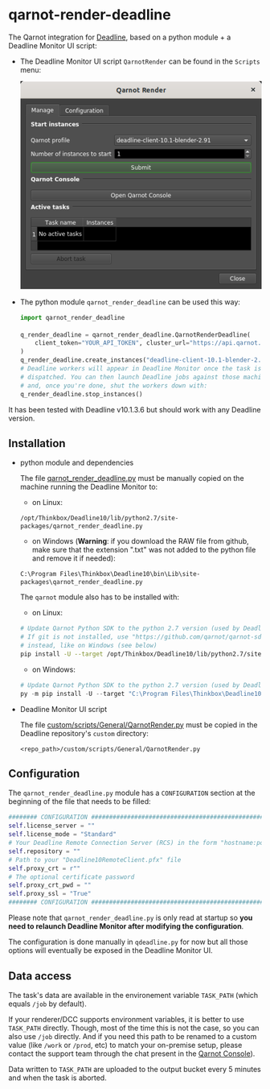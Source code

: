 # qarnot-render-deadline

The Qarnot integration for [Deadline](https://www.awsthinkbox.com/deadline), based on a python module + a Deadline Monitor UI script:

* The Deadline Monitor UI script `QarnotRender` can be found in the `Scripts` menu:

  ![qarnot-render-deadline Deadline Monitor UI script](qarnot-render-deadline-monitor_ui_script.png "qarnot-render-deadline Deadline Monitor UI script")

* The python module `qarnot_render_deadline` can be used this way:

  ```python
  import qarnot_render_deadline

  q_render_deadline = qarnot_render_deadline.QarnotRenderDeadline(
      client_token="YOUR_API_TOKEN", cluster_url="https://api.qarnot.com"
  )
  q_render_deadline.create_instances("deadline-client-10.1-blender-2.91", 2)
  # Deadline workers will appear in Deadline Monitor once the task is fully
  # dispatched. You can then launch Deadline jobs against those machines
  # and, once you're done, shut the workers down with:
  q_render_deadline.stop_instances()
  ```

It has been tested with Deadline v10.1.3.6 but should work with any Deadline version.

## Installation

 * python module and dependencies

   The file [qarnot_render_deadline.py](qarnot_render_deadline.py) must be manually copied on the machine running the Deadline Monitor to:

   * on Linux:
   ```
   /opt/Thinkbox/Deadline10/lib/python2.7/site-packages/qarnot_render_deadline.py
   ```

   * on Windows (**Warning**: if you download the RAW file from github, make sure that the extension ".txt" was not added to the python file and remove it if needed):
   ```
   C:\Program Files\Thinkbox\Deadline10\bin\Lib\site-packages\qarnot_render_deadline.py
   ```

   The `qarnot` module also has to be installed with:

   * on Linux:
   ```bash
   # Update Qarnot Python SDK to the python 2.7 version (used by Deadline)
   # If git is not installed, use "https://github.com/qarnot/qarnot-sdk-python-27/archive/refs/heads/master.zip"
   # instead, like on Windows (see below)
   pip install -U --target /opt/Thinkbox/Deadline10/lib/python2.7/site-packages git+https://github.com/qarnot/qarnot-sdk-python-27.git
   ```

   * on Windows:
   ```powershell
   # Update Qarnot Python SDK to the python 2.7 version (used by Deadline)
   py -m pip install -U --target "C:\Program Files\Thinkbox\Deadline10\bin\Lib\site-packages" "https://github.com/qarnot/qarnot-sdk-python-27/archive/refs/heads/master.zip"
   ```
 * Deadline Monitor UI script

   The file [custom/scripts/General/QarnotRender.py](custom/scripts/General/QarnotRender.py) must be copied in the Deadline repository's `custom` directory:

   ```
   <repo_path>/custom/scripts/General/QarnotRender.py
   ```

## Configuration

The `qarnot_render_deadline.py` module has a `CONFIGURATION` section at the beginning of the file that needs to be filled:

```python
######## CONFIGURATION #########################################################
self.license_server = ""
self.license_mode = "Standard"
# Your Deadline Remote Connection Server (RCS) in the form "hostname:port"
self.repository = ""
# Path to your "Deadline10RemoteClient.pfx" file
self.proxy_crt = r""
# The optional certificate password
self.proxy_crt_pwd = ""
self.proxy_ssl = "True"
######## CONFIGURATION #########################################################
```

Please note that `qarnot_render_deadline.py` is only read at startup so **you need to relaunch Deadline Monitor after modifying the configuration**.

The configuration is done manually in `qdeadline.py` for now but all those options will eventually be exposed in the Deadline Monitor UI.

## Data access

The task's data are available in the environement variable `TASK_PATH` (which equals `/job` by default).

If your renderer/DCC supports environment variables, it is better to use `TASK_PATH` directly. Though, most of the time this is not the case, so you can also use `/job` directly. And if you need this path to be renamed to a custom value (like `/work` or `/prod`, etc) to match your on-premise setup, please contact the support team through the chat present in the [Qarnot Console](https://console.qarnot.com/)).

Data written to `TASK_PATH` are uploaded to the output bucket every 5 minutes and when the task is aborted.